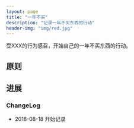 ```yaml
---
layout: page
title: "一年不买"
description: "记录一年不买东西的行动"
header-img: "img/red.jpg"
---
```




受XXX的行为感召，开始自己的一年不买东西的行动。


## 原则


## 进展


### ChangeLog
 * 2018-08-18 开始记录
